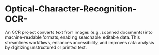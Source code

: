 # Optical-Character-Recognition-OCR-
An OCR project converts text from images (e.g., scanned documents) into machine-readable formats, enabling searchable, editable data. This streamlines workflows, enhances accessibility, and improves data analysis by digitizing unstructured or printed text.
